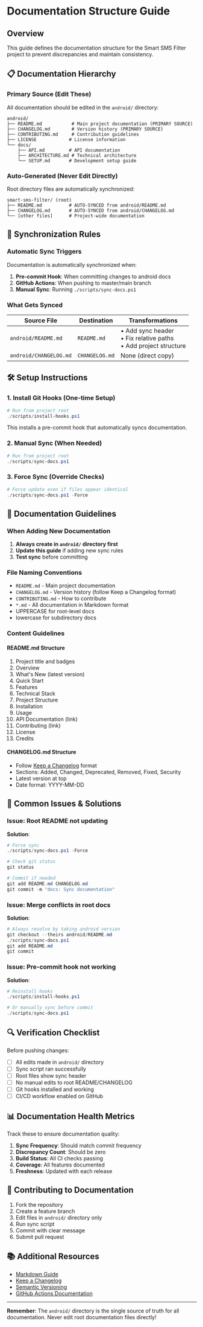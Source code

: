 # Documentation Structure Guide

## Overview

This guide defines the documentation structure for the Smart SMS Filter project to prevent discrepancies and maintain consistency.

## 📋 Documentation Hierarchy

### Primary Source (Edit These)
All documentation should be edited in the `android/` directory:

```
android/
├── README.md           # Main project documentation (PRIMARY SOURCE)
├── CHANGELOG.md        # Version history (PRIMARY SOURCE)
├── CONTRIBUTING.md     # Contribution guidelines
├── LICENSE            # License information
└── docs/
    ├── API.md         # API documentation
    ├── ARCHITECTURE.md # Technical architecture
    └── SETUP.md       # Development setup guide
```

### Auto-Generated (Never Edit Directly)
Root directory files are automatically synchronized:

```
smart-sms-filter/ (root)
├── README.md          # AUTO-SYNCED from android/README.md
├── CHANGELOG.md       # AUTO-SYNCED from android/CHANGELOG.md
└── [other files]      # Project-wide documentation
```

## 🔄 Synchronization Rules

### Automatic Sync Triggers
Documentation is automatically synchronized when:

1. **Pre-commit Hook**: When committing changes to android docs
2. **GitHub Actions**: When pushing to master/main branch
3. **Manual Sync**: Running `./scripts/sync-docs.ps1`

### What Gets Synced

| Source File | Destination | Transformations |
|------------|-------------|-----------------|
| `android/README.md` | `README.md` | • Add sync header<br>• Fix relative paths<br>• Add project structure |
| `android/CHANGELOG.md` | `CHANGELOG.md` | None (direct copy) |

## 🛠️ Setup Instructions

### 1. Install Git Hooks (One-time Setup)
```powershell
# Run from project root
./scripts/install-hooks.ps1
```

This installs a pre-commit hook that automatically syncs documentation.

### 2. Manual Sync (When Needed)
```powershell
# Run from project root
./scripts/sync-docs.ps1
```

### 3. Force Sync (Override Checks)
```powershell
# Force update even if files appear identical
./scripts/sync-docs.ps1 -Force
```

## 📝 Documentation Guidelines

### When Adding New Documentation

1. **Always create in `android/` directory first**
2. **Update this guide** if adding new sync rules
3. **Test sync** before committing

### File Naming Conventions

- `README.md` - Main project documentation
- `CHANGELOG.md` - Version history (follow Keep a Changelog format)
- `CONTRIBUTING.md` - How to contribute
- `*.md` - All documentation in Markdown format
- UPPERCASE for root-level docs
- lowercase for subdirectory docs

### Content Guidelines

#### README.md Structure
1. Project title and badges
2. Overview
3. What's New (latest version)
4. Quick Start
5. Features
6. Technical Stack
7. Project Structure
8. Installation
9. Usage
10. API Documentation (link)
11. Contributing (link)
12. License
13. Credits

#### CHANGELOG.md Structure
- Follow [Keep a Changelog](https://keepachangelog.com/) format
- Sections: Added, Changed, Deprecated, Removed, Fixed, Security
- Latest version at top
- Date format: YYYY-MM-DD

## 🚨 Common Issues & Solutions

### Issue: Root README not updating
**Solution**: 
```powershell
# Force sync
./scripts/sync-docs.ps1 -Force

# Check git status
git status

# Commit if needed
git add README.md CHANGELOG.md
git commit -m "docs: Sync documentation"
```

### Issue: Merge conflicts in root docs
**Solution**: 
```powershell
# Always resolve by taking android version
git checkout --theirs android/README.md
./scripts/sync-docs.ps1
git add README.md
git commit
```

### Issue: Pre-commit hook not working
**Solution**:
```powershell
# Reinstall hooks
./scripts/install-hooks.ps1

# Or manually sync before commit
./scripts/sync-docs.ps1
```

## 🔍 Verification Checklist

Before pushing changes:

- [ ] All edits made in `android/` directory
- [ ] Sync script ran successfully
- [ ] Root files show sync header
- [ ] No manual edits to root README/CHANGELOG
- [ ] Git hooks installed and working
- [ ] CI/CD workflow enabled on GitHub

## 📊 Documentation Health Metrics

Track these to ensure documentation quality:

1. **Sync Frequency**: Should match commit frequency
2. **Discrepancy Count**: Should be zero
3. **Build Status**: All CI checks passing
4. **Coverage**: All features documented
5. **Freshness**: Updated with each release

## 🤝 Contributing to Documentation

1. Fork the repository
2. Create a feature branch
3. Edit files in `android/` directory only
4. Run sync script
5. Commit with clear message
6. Submit pull request

## 📚 Additional Resources

- [Markdown Guide](https://www.markdownguide.org/)
- [Keep a Changelog](https://keepachangelog.com/)
- [Semantic Versioning](https://semver.org/)
- [GitHub Actions Documentation](https://docs.github.com/en/actions)

---

**Remember**: The `android/` directory is the single source of truth for all documentation. Never edit root documentation files directly!
